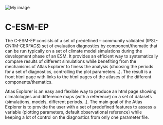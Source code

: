 ![My image](jservonnat.github.com/C-ESM-EP/share/fp_template/C-ESM-EP_bandeau.png)

# C-ESM-EP

The C-ESM-EP consists of a set of predefined – community validated (IPSL-CNRM-CERFACS) set of evaluation diagnostics by component/thematic that can be run typically on a set of climate model simulations during the development phase of an ESM. It provides an efficient way to systematically compare results of different simulations while benefiting from the mechanisms of Atlas Explorer to finess the analysis (choosing the periods for a set of diagnostics, controlling the plot parameters…).
The result is a front html page with links to the html pages of the atlases of the different components/thematics.

Atlas Explorer is an easy and flexible way to produce an html page showing climatologies and difference maps (with a reference) on a set of datasets (simulations, models, different periods…).
The main goal of the Atlas Explorer is to provide the user with a set of predefined features to assess a variable (plotting parameters, default observational reference) while keeping a lot of control on the diagnostics from only one parameter file.


